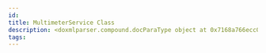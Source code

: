 ```yaml
---
id: 
title: MultimeterService Class
description: <doxmlparser.compound.docParaType object at 0x7168a766ecc0>
tags:
---
```

